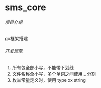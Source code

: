# sms_core

###### 项目介绍
go框架搭建

###### 开发规范
1. 所有包全部小写，不能带下划线
2. 文件名称全小写，多个单词之间使用 _ 分割
3. 枚举常量定义时，使用 type xx string